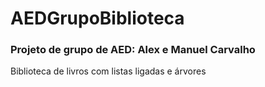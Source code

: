 # AEDGrupoBiblioteca
<p><h3>Projeto de grupo de AED: Alex e Manuel Carvalho</h3></p>
<p>Biblioteca de livros com listas ligadas e árvores</p>
